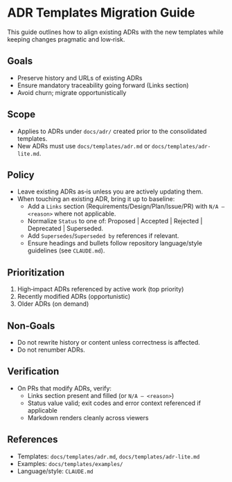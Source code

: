 # ADR Templates Migration Guide

This guide outlines how to align existing ADRs with the new templates while keeping changes pragmatic and low‑risk.

## Goals
- Preserve history and URLs of existing ADRs
- Ensure mandatory traceability going forward (Links section)
- Avoid churn; migrate opportunistically

## Scope
- Applies to ADRs under `docs/adr/` created prior to the consolidated templates.
- New ADRs must use `docs/templates/adr.md` or `docs/templates/adr-lite.md`.

## Policy
- Leave existing ADRs as‑is unless you are actively updating them.
- When touching an existing ADR, bring it up to baseline:
  - Add a `Links` section (Requirements/Design/Plan/Issue/PR) with `N/A – <reason>` where not applicable.
  - Normalize `Status` to one of: Proposed | Accepted | Rejected | Deprecated | Superseded.
  - Add `Supersedes`/`Superseded by` references if relevant.
  - Ensure headings and bullets follow repository language/style guidelines (see `CLAUDE.md`).

## Prioritization
1. High‑impact ADRs referenced by active work (top priority)
2. Recently modified ADRs (opportunistic)
3. Older ADRs (on demand)

## Non‑Goals
- Do not rewrite history or content unless correctness is affected.
- Do not renumber ADRs.

## Verification
- On PRs that modify ADRs, verify:
  - Links section present and filled (or `N/A – <reason>`)
  - Status value valid; exit codes and error context referenced if applicable
  - Markdown renders cleanly across viewers

## References
- Templates: `docs/templates/adr.md`, `docs/templates/adr-lite.md`
- Examples: `docs/templates/examples/`
- Language/style: `CLAUDE.md`


